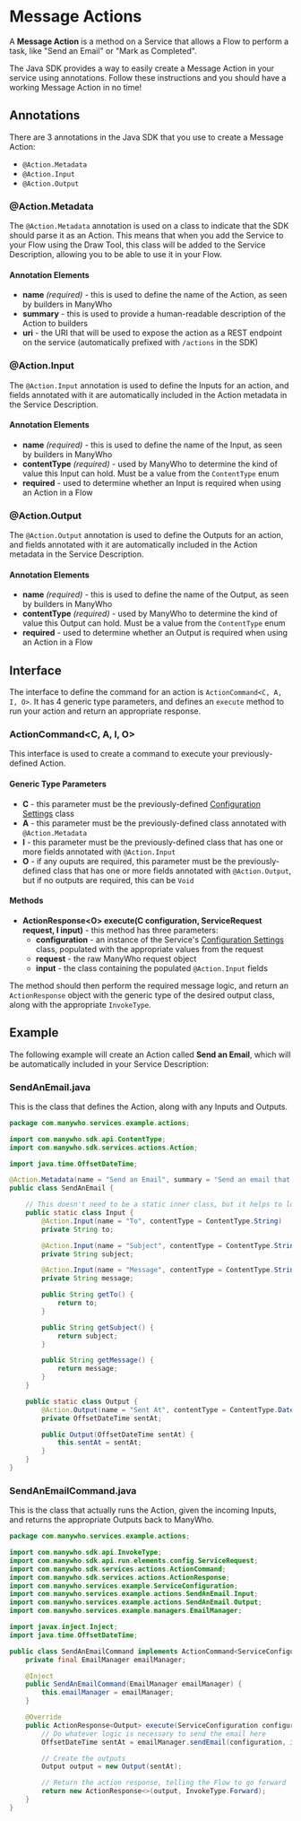 Message Actions
===============

A **Message Action** is a method on a Service that allows a Flow to perform a task, like "Send an Email" or "Mark as Completed".

The Java SDK provides a way to easily create a Message Action in your service using annotations. Follow these instructions and you should have a working Message Action in no time!

## Annotations

There are 3 annotations in the Java SDK that you use to create a Message Action:

* `@Action.Metadata`
* `@Action.Input`
* `@Action.Output`
    
### @Action.Metadata

The `@Action.Metadata` annotation is used on a class to indicate that the SDK should parse it as an Action. This means that when you add the Service to your Flow using the Draw Tool, this class will be added to the Service Description, allowing you to be able to use it in your Flow.

#### Annotation Elements

* **name** _(required)_ - this is used to define the name of the Action, as seen by builders in ManyWho
* **summary** - this is used to provide a human-readable description of the Action to builders
* **uri** - the URI that will be used to expose the action as a REST endpoint on the service (automatically prefixed with `/actions` in the SDK)

### @Action.Input

The `@Action.Input` annotation is used to define the Inputs for an action, and fields annotated with it are automatically included in the Action metadata in the Service Description.

#### Annotation Elements

* **name** _(required)_ - this is used to define the name of the Input, as seen by builders in ManyWho
* **contentType** _(required)_ - used by ManyWho to determine the kind of value this Input can hold. Must be a value from the `ContentType` enum
* **required** - used to determine whether an Input is required when using an Action in a Flow

### @Action.Output

The `@Action.Output` annotation is used to define the Outputs for an action, and fields annotated with it are automatically included in the Action metadata in the Service Description.

#### Annotation Elements

* **name** _(required)_ - this is used to define the name of the Output, as seen by builders in ManyWho
* **contentType** _(required)_ - used by ManyWho to determine the kind of value this Output can hold. Must be a value from the `ContentType` enum
* **required** - used to determine whether an Output is required when using an Action in a Flow

## Interface

The interface to define the command for an action is `ActionCommand<C, A, I, O>`. It has 4 generic type parameters, and defines an `execute` method to run your action and return an appropriate response.

### ActionCommand\<C, A, I, O>

This interface is used to create a command to execute your previously-defined Action.

#### Generic Type Parameters

* **C** - this parameter must be the previously-defined [Configuration Settings](configuration.md) class
* **A** - this parameter must be the previously-defined class annotated with `@Action.Metadata`
* **I** - this parameter must be the previously-defined class that has one or more fields annotated with `@Action.Input`
* **O** - if any ouputs are required, this parameter must be the previously-defined class that has one or more fields annotated with `@Action.Output`, but if no outputs are required, this can be `Void`

#### Methods

* **ActionResponse\<O> execute(C configuration, ServiceRequest request, I input)** - this method has three parameters:
  * **configuration** - an instance of the Service's [Configuration Settings](configuration.md) class, populated with the appropriate values from the request
  * **request** - the raw ManyWho request object
  * **input** - the class containing the populated `@Action.Input` fields
  
The method should then perform the required message logic, and return an `ActionResponse` object with the generic type of the desired output class, along with the appropriate `InvokeType`.

## Example

The following example will create an Action called **Send an Email**, which will be automatically included in your Service Description:

### SendAnEmail.java

This is the class that defines the Action, along with any Inputs and Outputs.

````java
package com.manywho.services.example.actions;

import com.manywho.sdk.api.ContentType;
import com.manywho.sdk.services.actions.Action;

import java.time.OffsetDateTime;

@Action.Metadata(name = "Send an Email", summary = "Send an email that gives some information", uri = "sendanemail")
public class SendAnEmail {

    // This doesn't need to be a static inner class, but it helps to logically separate the inputs from the outputs
    public static class Input {
        @Action.Input(name = "To", contentType = ContentType.String)
        private String to;

        @Action.Input(name = "Subject", contentType = ContentType.String)
        private String subject;

        @Action.Input(name = "Message", contentType = ContentType.String)
        private String message;

        public String getTo() {
            return to;
        }

        public String getSubject() {
            return subject;
        }

        public String getMessage() {
            return message;
        }
    }

    public static class Output {
        @Action.Output(name = "Sent At", contentType = ContentType.DateTime)
        private OffsetDateTime sentAt;

        public Output(OffsetDateTime sentAt) {
            this.sentAt = sentAt;
        }
    }
}

````

### SendAnEmailCommand.java

This is the class that actually runs the Action, given the incoming Inputs, and returns the appropriate Outputs back to ManyWho.


````java
package com.manywho.services.example.actions;

import com.manywho.sdk.api.InvokeType;
import com.manywho.sdk.api.run.elements.config.ServiceRequest;
import com.manywho.sdk.services.actions.ActionCommand;
import com.manywho.sdk.services.actions.ActionResponse;
import com.manywho.services.example.ServiceConfiguration;
import com.manywho.services.example.actions.SendAnEmail.Input;
import com.manywho.services.example.actions.SendAnEmail.Output;
import com.manywho.services.example.managers.EmailManager;

import javax.inject.Inject;
import java.time.OffsetDateTime;

public class SendAnEmailCommand implements ActionCommand<ServiceConfiguration, SendAnEmail, SendAnEmail.Input, SendAnEmail.Output> {
    private final EmailManager emailManager;

    @Inject
    public SendAnEmailCommand(EmailManager emailManager) {
        this.emailManager = emailManager;
    }

    @Override
    public ActionResponse<Output> execute(ServiceConfiguration configuration, ServiceRequest request, Input input) {
        // Do whatever logic is necessary to send the email here
        OffsetDateTime sentAt = emailManager.sendEmail(configuration, input.getTo(), input.getSubject(), input.getMessage());

        // Create the outputs
        Output output = new Output(sentAt);

        // Return the action response, telling the Flow to go forward
        return new ActionResponse<>(output, InvokeType.Forward);
    }
}
````